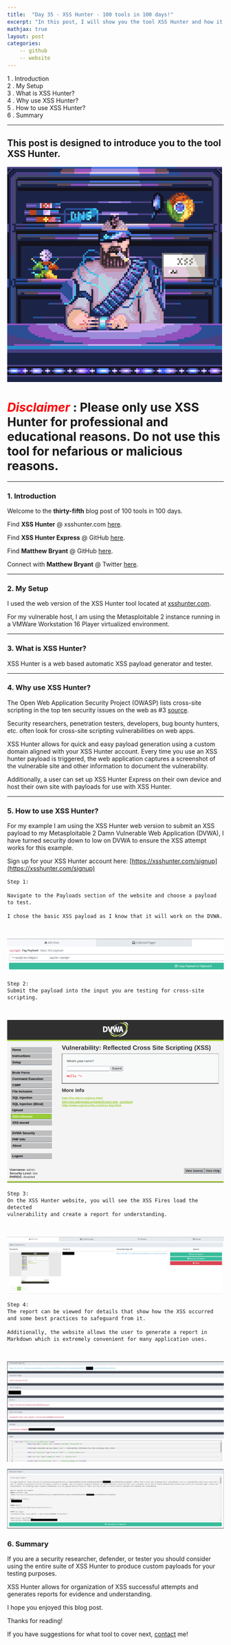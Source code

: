 ```yaml
---
title:  "Day 35 - XSS Hunter - 100 tools in 100 days!"
excerpt: "In this post, I will show you the tool XSS Hunter and how it works."
mathjax: true
layout: post
categories:
    -- github
    -- website
---
```


1 . Introduction
<br>
2 . My Setup
<br>
3 . What is XSS Hunter?
<br>
4 . Why use XSS Hunter?
<br>
5 . How to use XSS Hunter?
<br>
6 . Summary

---

## This post is designed to introduce you to the tool XSS Hunter.

![](https://raw.githubusercontent.com/mandatoryprogrammer/mandatoryprogrammer/main/cyberpunk.gif)

# <span style="color:red">***Disclaimer***</span> : **Please only use XSS Hunter for professional and educational reasons. Do not use this tool for nefarious or malicious reasons.**

---

### 1. **Introduction**

Welcome to the **thirty-fifth** blog post of 100 tools in 100 days.<br> 

Find **XSS Hunter** @ xsshunter.com [here](https://xsshunter.com/).

Find **XSS Hunter Express** @ GitHub [here](https://github.com/mandatoryprogrammer/xsshunter-express).

Find **Matthew Bryant** @ GitHub [here](https://github.com/mandatoryprogrammer).

Connect with **Matthew Bryant** @ Twitter [here](https://twitter.com/iammandatory?lang=en).

---

### 2. **My Setup**

I used the web version of the XSS Hunter tool located at [xsshunter.com](https://xsshunter.com/).

For my vulnerable host, I am using the Metasploitable 2 instance running in a VMWare Workstation 16 Player virtualized environment. 

---

### 3. **What is XSS Hunter?**

XSS Hunter is a web based automatic XSS payload generator and tester. 

---

### 4. **Why use XSS Hunter?**

The Open Web Application Security Project (OWASP) lists cross-site scripting in the top ten security issues on the web as #3 [source](https://owasp.org/www-project-top-ten/).

Security researchers, penetration testers, developers, bug bounty hunters, etc. often look for cross-site scripting vulnerabilities on web apps. 

XSS Hunter allows for quick and easy payload generation using a custom domain aligned with your XSS Hunter account. Every time you use an XSS hunter payload is triggered, the web application captures a screenshot of the vulnerable site and other information to document the vulnerability.

Additionally, a user can set up XSS Hunter Express on their own device and host their own site with payloads for use with XSS Hunter.

---

### 5. **How to use XSS Hunter?**

For my example I am using the XSS Hunter web version to submit an XSS payload to my Metasploitable 2 Damn Vulnerable Web Application (DVWA), I have turned security down to low on DVWA to ensure the XSS attempt works for this example. 

Sign up for your XSS Hunter account here: [https://xsshunter.com/signup](https://xsshunter.com/signup)


    Step 1:

    Navigate to the Payloads section of the website and choose a payload to test.

    I chose the basic XSS payload as I know that it will work on the DVWA. 

<br>

![](https://raw.githubusercontent.com/matthewomccorkle/matthewomccorkle.github.io/master/_posts/assets/100%20tools/xss_hunter/xsshunter1.PNG)

    Step 2:
    Submit the payload into the input you are testing for cross-site scripting.

<br>

![](https://raw.githubusercontent.com/matthewomccorkle/matthewomccorkle.github.io/master/_posts/assets/100%20tools/xss_hunter/xsshunter2.PNG)

    Step 3:
    On the XSS Hunter website, you will see the XSS Fires load the detected 
    vulnerability and create a report for understanding. 

<br>

![](https://raw.githubusercontent.com/matthewomccorkle/matthewomccorkle.github.io/master/_posts/assets/100%20tools/xss_hunter/xsshunter3.PNG)

    Step 4:
    The report can be viewed for details that show how the XSS occurred and some best practices to safeguard from it. 

    Additionally, the website allows the user to generate a report in Markdown which is extremely convenient for many application uses. 

<br>

![](https://raw.githubusercontent.com/matthewomccorkle/matthewomccorkle.github.io/master/_posts/assets/100%20tools/xss_hunter/xsshunter4.PNG)

![](https://raw.githubusercontent.com/matthewomccorkle/matthewomccorkle.github.io/master/_posts/assets/100%20tools/xss_hunter/xsshunter5.PNG)

### 6. **Summary**

If you are a security researcher, defender, or tester you should consider using the entire suite of XSS Hunter to produce custom payloads for your testing purposes. 

XSS Hunter allows for organization of XSS successful attempts and generates reports for evidence and understanding. 

I hope you enjoyed this blog post.

Thanks for reading!<br>

If you have suggestions for what tool to cover next, [contact](mailto:matthew.o.mccorkle@gmail.com) me!
